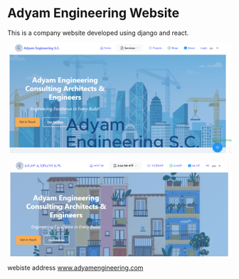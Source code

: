 # Adyam Engineering Website
This is a company website developed using django and react.

![Adyam Home English](./adyam-web/src/assets/images/adyam-home-en.png)

![Adyam Home Amharic](adyam-home-am.png)

webiste address <a href="www.adyamengineering.com">www.adyamengineering.com</a>